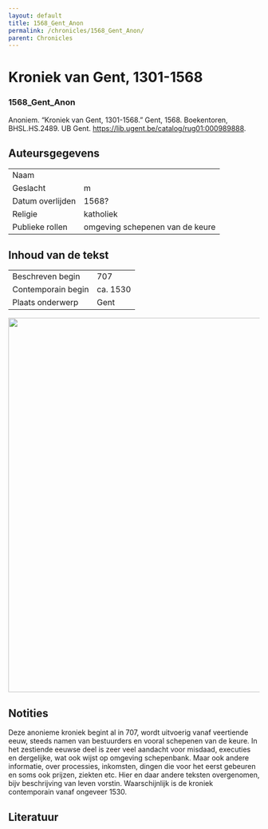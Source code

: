 ```yaml
---
layout: default
title: 1568_Gent_Anon
permalink: /chronicles/1568_Gent_Anon/
parent: Chronicles
--- 
```



# Kroniek van Gent, 1301-1568 

### 1568_Gent_Anon 

Anoniem. “Kroniek van Gent, 1301-1568.” Gent, 1568. Boekentoren, BHSL.HS.2489. UB Gent. https://lib.ugent.be/catalog/rug01:000989888. 

## Auteursgegevens 

| | | 
| --------------- | --------------- | 
| Naam |   | 
| Geslacht | m | 
| Datum overlijden | 1568? | 
| Religie | katholiek | 
| Publieke rollen | omgeving schepenen van de keure | 

## Inhoud van de tekst 

| | | 
| --------------- | --------------- | 
| Beschreven begin | 707 | 
| Contemporain begin | ca. 1530 | 
| Plaats onderwerp | Gent | 

[<img src="..\..\barplots_chronicles\1568_Gent_Anon.jpg" width="750"/>](..\..\barplots_chronicles\1568_Gent_Anon.jpg) 

## Notities 

Deze anonieme kroniek begint al in 707, wordt uitvoerig vanaf veertiende eeuw,
steeds namen van bestuurders en vooral schepenen van de keure. In het
zestiende eeuwse deel is zeer veel aandacht voor misdaad, executies en
dergelijke, wat ook wijst op omgeving schepenbank. Maar ook andere informatie,
over processies, inkomsten, dingen die voor het eerst gebeuren en soms ook
prijzen, ziekten etc. Hier en daar andere teksten overgenomen, bijv
beschrijving van leven vorstin. Waarschijnlijk is de kroniek contemporain
vanaf ongeveer 1530.



## Literatuur 

